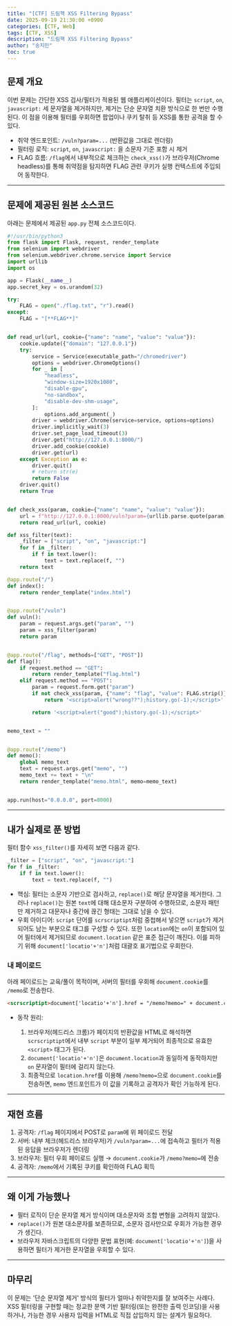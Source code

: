 ```yaml
---
title: "[CTF] 드림핵 XSS Filtering Bypass"
date: 2025-09-19 21:30:00 +0900
categories: [CTF, Web]
tags: [CTF, XSS]
description: "드림핵 XSS Filtering Bypass"
author: "송지민"
toc: true
---
```


## 문제 개요

이번 문제는 간단한 XSS 검사/필터가 적용된 웹 애플리케이션이다. 필터는 `script`, `on`, `javascript:` 세 문자열을 제거하지만, 제거는 단순 문자열 치환 방식으로 한 번만 수행된다. 이 점을 이용해 필터를 우회하면 팝업이나 쿠키 탈취 등 XSS를 통한 공격을 할 수 있다.

* 취약 엔드포인트: `/vuln?param=...` (반환값을 그대로 렌더링)
* 필터링 로직: `script`, `on`, `javascript:` 을 소문자 기준 포함 시 제거
* FLAG 흐름: `/flag`에서 내부적으로 체크하는 `check_xss()`가 브라우저(Chrome headless)를 통해 취약점을 탐지하면 FLAG 관련 쿠키가 실행 컨텍스트에 주입되어 동작한다.

---

## 문제에 제공된 원본 소스코드

아래는 문제에서 제공된 `app.py` 전체 소스코드이다.

```python
#!/usr/bin/python3
from flask import Flask, request, render_template
from selenium import webdriver
from selenium.webdriver.chrome.service import Service
import urllib
import os

app = Flask(__name__)
app.secret_key = os.urandom(32)

try:
    FLAG = open("./flag.txt", "r").read()
except:
    FLAG = "[**FLAG**]"


def read_url(url, cookie={"name": "name", "value": "value"}):
    cookie.update({"domain": "127.0.0.1"})
    try:
        service = Service(executable_path="/chromedriver")
        options = webdriver.ChromeOptions()
        for _ in [
            "headless",
            "window-size=1920x1080",
            "disable-gpu",
            "no-sandbox",
            "disable-dev-shm-usage",
        ]:
            options.add_argument(_)
        driver = webdriver.Chrome(service=service, options=options)
        driver.implicitly_wait(3)
        driver.set_page_load_timeout(3)
        driver.get("http://127.0.0.1:8000/")
        driver.add_cookie(cookie)
        driver.get(url)
    except Exception as e:
        driver.quit()
        # return str(e)
        return False
    driver.quit()
    return True


def check_xss(param, cookie={"name": "name", "value": "value"}):
    url = f"http://127.0.0.1:8000/vuln?param={urllib.parse.quote(param)}"
    return read_url(url, cookie)

def xss_filter(text):
    _filter = ["script", "on", "javascript:"]
    for f in _filter:
        if f in text.lower():
            text = text.replace(f, "")
    return text

@app.route("/")
def index():
    return render_template("index.html")


@app.route("/vuln")
def vuln():
    param = request.args.get("param", "")
    param = xss_filter(param)
    return param


@app.route("/flag", methods=["GET", "POST"])
def flag():
    if request.method == "GET":
        return render_template("flag.html")
    elif request.method == "POST":
        param = request.form.get("param")
        if not check_xss(param, {"name": "flag", "value": FLAG.strip()}):
            return '<script>alert("wrong??");history.go(-1);</script>'

        return '<script>alert("good");history.go(-1);</script>'


memo_text = ""


@app.route("/memo")
def memo():
    global memo_text
    text = request.args.get("memo", "")
    memo_text += text + "\n"
    return render_template("memo.html", memo=memo_text)


app.run(host="0.0.0.0", port=8000)
```

---

## 내가 실제로 푼 방법

필터 함수 `xss_filter()`를 자세히 보면 다음과 같다.

```python
_filter = ["script", "on", "javascript:"]
for f in _filter:
    if f in text.lower():
        text = text.replace(f, "")
```

* 핵심: 필터는 소문자 기반으로 검사하고, `replace()`로 해당 문자열을 제거한다. 그러나 `replace()`는 원본 `text`에 대해 대소문자 구분하여 수행하므로, 소문자 패턴만 제거하고 대문자나 중간에 끊긴 형태는 그대로 남을 수 있다.
* 우회 아이디어: `script` 단어를 `scrscriptipt`처럼 중첩해서 넣으면 `script`가 제거되어도 남는 부분으로 태그를 구성할 수 있다. 또한 `location`에는 `on`이 포함되어 있어 필터에서 제거되므로 `document.location` 같은 표준 접근이 깨진다. 이를 피하기 위해 `document['locatio'+'n']`처럼 대괄호 표기법으로 우회한다.

### 내 페이로드

아래 페이로드는 교육/풀이 목적이며, 서버의 필터를 우회해 `document.cookie`를 `/memo`로 전송한다.

```html
<scrscriptipt>document['locatio'+'n'].href = "/memo?memo=" + document.cookie;</scrscriptipt>
```

* 동작 원리:

  1. 브라우저(헤드리스 크롬)가 페이지의 반환값을 HTML로 해석하면 `scrscriptipt`에서 내부 `script` 부분이 일부 제거되어 최종적으로 유효한 `<script>` 태그가 된다.
  2. `document['locatio'+'n']`은 `document.location`과 동일하게 동작하지만 `on` 문자열이 필터에 걸리지 않는다.
  3. 최종적으로 `location.href`를 이용해 `/memo?memo=`으로 `document.cookie`를 전송하면, `memo` 엔드포인트가 이 값을 기록하고 공격자가 확인 가능하게 된다.

---

## 재현 흐름

1. 공격자: `/flag` 페이지에서 POST로 `param`에 위 페이로드 전달
2. 서버: 내부 체크(헤드리스 브라우저)가 `/vuln?param=...`에 접속하고 필터가 적용된 응답을 브라우저가 렌더링
3. 브라우저: 필터 우회 페이로드 실행 → `document.cookie`가 `/memo?memo=`에 전송
4. 공격자: `/memo`에서 기록된 쿠키를 확인하여 FLAG 획득

---

## 왜 이게 가능했나

* 필터 로직이 단순 문자열 제거 방식이며 대소문자와 조합 변형을 고려하지 않았다.
* `replace()`가 원본 대소문자를 보존하므로, 소문자 검사만으로 우회가 가능한 경우가 생긴다.
* 브라우저 자바스크립트의 다양한 문법 표현(예: `document['locatio'+'n']`)을 사용하면 필터가 제거한 문자열을 우회할 수 있다.

---

## 마무리

이 문제는 '단순 문자열 제거' 방식의 필터가 얼마나 취약한지를 잘 보여주는 사례다. XSS 필터링을 구현할 때는 정교한 문맥 기반 필터링(또는 완전한 출력 인코딩)을 사용하거나, 가능한 경우 사용자 입력을 HTML로 직접 삽입하지 않는 설계가 필요하다.

